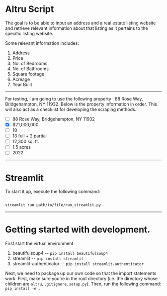 # Altru Script

The goal is to be able to input an address and a real estate listing website and retrieve relevant information about that listing
as it pertains to the specific listing website.

Some relevant information includes:
1. Address
2. Price
3. No. of Bedrooms
4. No. of Bathrooms
5. Square footage
6. Acreage
7. Year Built

---

For testing, I am going to use the following property : 88 Rose Way, Bridgehampton, NY 11932. Below is the property information in order. This will also act as a checklist for developing the scraping methods.
- [ ] 88 Rose Way, Bridgehampton, NY 11932
- [x] $21,000,000 
- [ ] 10
- [ ] 13 full + 2 partial
- [ ] 12,300 sq. ft.
- [ ] 1.5 acres
- [ ] 2022

---

# Streamlit

To start it up, execute the following command:
```bash

streamlit run path/to/file/run_streamlit.py
```

---

# Getting started with development.
First start the virtual environment.

1. beautifulsoup4 -- `pip install beautifulsoup4`
2. streamlit -- `pip install streamlit`
3. streamlit-authenticator -- `pip install streamlit-authenticator`

Next, we need to package up our own code so that the import statements work.
First, make sure you're in the root directory (i.e. the directory whose children are `altru`, `.gitignore`, `setup.py`).
Then, run the following command:
`pip install -e .`